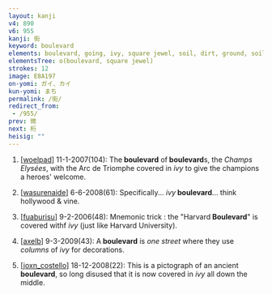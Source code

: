```yaml
---
layout: kanji
v4: 890
v6: 955
kanji: 街
keyword: boulevard
elements: boulevard, going, ivy, square jewel, soil, dirt, ground, soil2, dirt2, ground2
elementsTree: o(boulevard, square jewel)
strokes: 12
image: E8A197
on-yomi: ガイ、カイ
kun-yomi: まち
permalink: /街/
redirect_from:
 - /955/
prev: 微
next: 桁
heisig: ""
---
```


1) [<a href="http://kanji.koohii.com/profile/woelpad">woelpad</a>] 11-1-2007(104): The<strong> boulevard</strong> of<strong> boulevard</strong>s, the <em>Champs Elysées</em>, with the Arc de Triomphe covered in <em>ivy</em> to give the champions a heroes&#039; welcome.

2) [<a href="http://kanji.koohii.com/profile/wasurenaide">wasurenaide</a>] 6-6-2008(61): Specifically... <em>ivy</em><strong> boulevard</strong>... think hollywood &amp; vine.

3) [<a href="http://kanji.koohii.com/profile/fuaburisu">fuaburisu</a>] 9-2-2006(48): Mnemonic trick : the &quot;Harvard<strong> Boulevard</strong>&quot; is covered withf <em>ivy</em> (just like Harvard University).

4) [<a href="http://kanji.koohii.com/profile/axelb">axelb</a>] 9-3-2009(43): A<strong> boulevard</strong> is <em>one street</em> where they use <em>columns</em> of <em>ivy</em> for decorations.

5) [<a href="http://kanji.koohii.com/profile/joxn_costello">joxn_costello</a>] 18-12-2008(22): This is a pictograph of an ancient<strong> boulevard</strong>, so long disused that it is now covered in <em>ivy</em> all down the middle.

